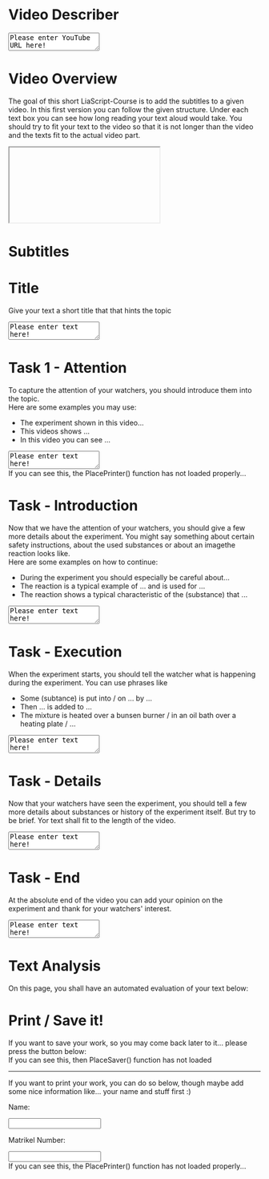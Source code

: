 <!--
author:   Anja Voigt

email:    anjvoi1@web.de

version:  0.0.1

language: en

narrator: US English Female






script: https://cdn.jsdelivr.net/gh/Anjuschenka/Subtitle-Adder@main/LiaScriptImageDescriber/imageDescriberFunctions.js
script: https://cdn.jsdelivr.net/gh/Anjuschenka/Subtitle-Adder@main/LiaScriptImageDescriber/ImageDescriber.js
script: https://cdn.jsdelivr.net/gh/Anjuschenka/Subtitle-Adder@main/LiaScriptImageDescriber/userTasks.js
script: https://cdn.jsdelivr.net/simplemde/latest/simplemde.min.js
script: https://cdn.jsdelivr.net/gh/gelbeforelle/thesaurus@0.1.2-alpha/code.js
script: https://www.youtube.com//s//player//c4225c42//www-widgetapi.vflset//www-widgetapi.js

link: https://cdn.jsdelivr.net/gh/Anjuschenka/Subtitle-Adder@main/LiaScriptImageDescriber/style.css
link: https://cdn.jsdelivr.net/gh/Anjuschenka/Subtitle-Adder@main/LiaScriptImageDescriber/print.css

script: https://cdn.jsdelivr.net/gh/kaptn-seebar/english-lia@latest/base.js
import: https://raw.githubusercontent.com/liaTemplates/TextAnalysis/main/README.md

test: @Textanalysis.FULL
persistent: True

comment:  This is a small tool, which will help the user to learn how to propperly describe an image, a piece of code, or an graph.
-->

# Video Describer

<textarea id="VideoID">Please enter YouTube URL here!</textArea>


# Video Overview

<script>
       

    	var source = document.getElementById("VideoID").value;
        source = source.substring(source.indexOf("watch?v=")+8);
        document.getElementById("VideoFrame").setAttribute("src", "https://www.youtube.com/embed/" + source);

        var request = new XMLHttpRequest();
        request.open("GET", "https://ytscriptgrabberserver.herokuapp.com/?" + "vidID=" + source + "&" + "vidLangCode=" + "en", false);
        //request.responseType = 'json';
        request.send( null );
    
        var text = request.responseText;
    console.log(text);
    console.log(text.split('{\"text\": '));
    var textArray = text.split('{\"text\": ');
    var subtitles = textArray.map(x => x.substring(1, x.indexOf('\"start\"')-3) + " ");
    var times = textArray.map(x => x.substring(x.indexOf('\"start\"')+9, x.indexOf(', "duration": ')));
    console.log(subtitles);
    console.log(times);

    var paragraph = document.getElementById("CC");
    for(let i=1; i<subtitles.length; i++){
        let span = document.createElement("span");
        span.setAttribute("time", times[i]);
        span.innerHTML = subtitles[i];
        
        paragraph.appendChild(span);
    }
</script>

The goal of this short LiaScript-Course is to add the subtitles to a given video. In this first version you can follow the given structure. Under each text box you can see how long reading your text aloud would take. You should try to fit your text to the video so that it is not longer than the video and the texts fit to the actual video part.





<iframe id="VideoFrame"></iframe>

<script>
     

        
    </script>

Subtitles
================

<p id="CC">

</p>


Title
================

Give your text a short title that that hints the topic

<textarea id="TitleTextArea" oninput="TBonChange(this)">Please enter text here!</textArea>

Task 1 - Attention  
================
        
To capture the attention of your watchers, you should introduce them into the topic. <br/>
Here are some examples you may use:

* The experiment shown in this video...
* This videos shows ...
* In this video you can see ...
            
<textarea id="AttentionTextArea" oninput="TBonChange(this)">Please enter text here!</textArea>

<div id="Attention">If you can see this, the PlacePrinter() function has not loaded properly...</div>

<script> PlaceSpeak("Attention") </script>

<script>

//alert(thesaurus["0"]);



</script>


Task - Introduction
==============

Now that we have the attention of your watchers, you should give a few more details about the experiment. You might say something about certain safety instructions, about the used substances or about an imagethe reaction looks like. <br/>
Here are some examples on how to continue:

* During the experiment you should especially be careful about...
* The reaction is a typical example of ... and is used for ...
* The reaction shows a typical characteristic of the (substance) that ...

<textarea id="IntroductionTextArea" oninput="TBonChange(this)">Please enter text here!</textArea>
<div id="Introduction"></div>

<script>
    PlaceSpeak("Introduction");
</script>

Task - Execution
==============

When the experiment starts, you should tell the watcher what is happening during the experiment. You can use phrases like

* Some (subtance) is put into / on ... by ...
* Then ... is added to ...
* The mixture is heated over a bunsen burner / in an oil bath over a heating plate / ...

<textarea id="ExecutionTextArea" oninput="TBonChange(this)" onchange="console.log(update(this.innerHTML))">Please enter text here!</textArea>

<div id="Execution"></div>

<script>
    PlaceSpeak("Execution");
    //let txt3 = document.getElementById("graphTextArea3").value;
    //function f3() {return Textanalysis("speakingtime", txt3);}
    //let btn3 = document.getElementById("Btn3");
    //btn3.onclick = f3();
</script>

Task - Details
==============

Now that your watchers have seen the experiment, you should tell a few more details about substances or history of the experiment itself. But try to be brief. Yor text shall fit to the length of the video.

<textarea id="DetailsTextArea" oninput="TBonChange(this)">Please enter text here!</textArea>

<div id="Details"></div>

<script>
    PlaceSpeak("Details");
    /*let txt4 = document.getElementById("graphTextArea4").value;
    function f4() {return Textanalysis("speakingtime", txt4);}
    let btn4 = document.getElementById("Btn4");
    btn4.onclick = f4();*/
</script>

Task - End
=================



At the absolute end of the video you can add your opinion on the experiment and thank for your watchers' interest.

<textarea id="EndTextArea" oninput="TBonChange(this)">Please enter text here!</textArea>

<div id="End"></div>

<script>
    PlaceSpeak("End");
    /*let txt5 = document.getElementById("graphTextArea5").value;
    function f5() {return Textanalysis("speakingtime", txt5);}
    let btn5 = document.getElementById("Btn5");
    btn5.onclick = f5();*/
</script>

# Text Analysis



On this page, you shall have an automated evaluation of your text below:
<div id="TestPlace"></div>

<script>
    let analysis = "";
    let main = document.getElementById("TestPlace");

    function appendText(name){
    let attention = document.getElementById(name);
    let paragraph = document.createElement("p");
    console.log("Appending: " + attention.value);
    paragraph.innerHTML = attention.value;

    analysis = analysis.concat(attention.value);
    analysis = analysis.concat(" \n ");
    //main.append(paragraph);
    }

    
    
    
    

    appendText("AttentionTextArea");
    appendText("IntroductionTextArea");
    appendText("ExecutionTextArea");
    appendText("DetailsTextArea");
    appendText("EndTextArea");

    console.log(analysis);
    let textArray = analysis.split(" ");
    analysis = analysis.toLowerCase();
    analysis = analysis.replace(".","");
    analysis = analysis.replace(",","");
    analysis = analysis.replace("?","");
    analysis = analysis.replace("!","");
    analysis = analysis.replace("-","");
    //analysis.replace("the", "");

    let array = analysis.split(" ");
    console.log(array);

    let paragraph = document.createElement("p");
    let reworkDiv = document.createElement("div");
    reworkDiv.setAttribute("class","rework")
    let head = document.createElement("h3");
    let info = document.createElement("h4");
    head.innerHTML="Frequently used words are highlighted";
    info.innerHTML = "Hover over a word to see synonyms. If a word can have different meanings, each is listed in a seperate line. Each meaning is marked as noun, adjective or verb in [square brackets].";
    let hline = document.createElement("hr");
    let titleText = document.getElementById("TitleTextArea").value;
    let title = document.createElement("h3");
    title.innerHTML = titleText;
    
    paragraph.appendChild(head);
    paragraph.appendChild(info);
    paragraph.appendChild(hline);
    reworkDiv.appendChild(paragraph);
        reworkDiv.appendChild(title);

    paragraph = document.createElement("p");
    
    for(let i = 0; i<array.length; i++){
        if(array[i] == "\n"){
            reworkDiv.appendChild(paragraph);
            paragraph = document.createElement("p");
        }
        else{
        let matches = 0;
        let result = 0;
        for(let j = 0; j<i; j++){
            if(array[j] == array[i]) matches++;
        }
        let nextSpan = document.createElement("span");
        nextSpan.innerHTML = textArray[i] + " ";
        for(let j=0; j<array.length; j++) if(array[j] == array[i]) result++;
            console.log(array[i] +" at index " + i + " found " + result + " times");
        if(result > array.length/20 && result > 1){
            console.log(array[i] + " is frequently used");
            nextSpan.setAttribute("class", "frequent");
            nextSpan.setAttribute("style","background:red");
            let currWord = array[i].toLowerCase();
            if(Object.hasOwn(thesaurus, currWord)) nextSpan.setAttribute("title", thesaurus[currWord]);
            else nextSpan.setAttribute("title", "No synonyms found!");
        }
        if(matches == 0) {
            console.log(array[i] +" was found " + result + " times");
        }

        paragraph.appendChild(nextSpan);
        }
    }
    console.log(reworkDiv);
    if(document.getElementById("TestPlace").querySelector(".rework")) document.getElementById("TestPlace").querySelector(".rework").remove();
    document.getElementById("TestPlace").appendChild(reworkDiv);

</script>
<script>  
        let array = Array.of("Attention", "Introduction", "Execution", "Details", "End");
        let fullText ="";
        for(let i=0; i<5; i++){
            
            let currID = array[i] + "TextArea";
            console.log(currID)
            
            if(!(document.getElementById(currID) == null)) fullText += document.getElementById(currID).value;
            
            console.log(currID)
        }
        
        console.log("Speaking time is calculated for:");
        console.log(fullText);
        let text = Textanalysis("speakingtime", fullText);
        console.log(text);
        document.getElementById("TestPlace").innerHTML=text;
</script>

# Print / Save it!
<html>
<head>
    <style> 
        .test {
            display: none;
        }
    </style>
</head>

<body>

<div class="example-screen">
If you want to save your work, so you may come back later to it... please press the button below:
</div>

<div id="Saver" class="example-screen">If you can see this, then PlaceSaver() function has not loaded</div>


    


<script>
function PlaceSaver() {
    let btn = document.createElement("button");
    btn.onclick = function() {
        DownloadFile();
    };
    btn.innerHTML = "Download here!";
    document.getElementById("Saver").innerHTML = "";
    document.getElementById("Saver").appendChild(btn);
}

function DownloadFile() {
    let dataheap = {
        "source" : ImgUrlLink,
        "text" : TBcontent
    };

    let json = JSON.stringify(dataheap);
    json = [json];
    let blob1 = new Blob(json, {type: "text/plain, charset=utf8"});
    let isIE = false;
    if(isIE) {
        window.navigator.msSaveBlob(blob1, "ImageDiscriber.json");
    } else {
        let url = window.url || window.webkitURL;
        link = url.createObjectURL(blob1);
        var a = document.createElement("a");
        a.download = "ImageDiscriber.json";
        a.href = link;
        document.body.appendChild(a);
        a.click();
        document.body.removeChild(a);
    }
}

PlaceSaver()

</script>

---

If you want to print your work, you can do so below, though maybe add some nice information like... your name and stuff first :)

Name:

<input id="NameBox" oninput="OnNameChange(this)" class="example-screen">

Matrikel Number:

<input id="MatBox" oninput="OnNameChange(this)" class="example-screen">



<div id="Printer" class="example-screen">If you can see this, the PlacePrinter() function has not loaded properly...</div>

<script>

    let TBcontent = {};
let NameContent = {};
let ImgUrlLink = "https://www.mebis.bayern.de/wp-content/uploads/sites/2/2015/05/Test_00.jpg";
let intervallRunning = 0;


function PlacePrinter() {
    let btn = document.createElement("button");
    btn.innerHTML = "Print";
    btn.onclick = function() {
        PrintDocument();
    }
    document.getElementById("Printer").innerHTML = "";
    document.getElementById("Printer").appendChild(btn);
    //todo
}

function PrintDocument() {
    let w = window.open();
    let div_to_print = document.createElement("div");
    let table = document.createElement("table");
    let tableRow1 = document.createElement("tr");
    //table row 1:
    //image
    let img = document.createElement("img");
    img.id = "pr_Img"
    img.src = ImgUrlLink;
    let colImage = document.createElement("td");
    colImage.appendChild(img);
    
    //author information
    let AuthorName = document.createElement("div");
    AuthorName.innerHTML = document.getElementById("NameBox").value;
    let MatrNb = document.createElement("div");
    MatrNb.innerHTML = document.getElementById("MatBox").value;

    let authorInfo = document.createElement("td");  
    authorInfo.appendChild(document.createTextNode("Name:"));
    authorInfo.appendChild(AuthorName);
    authorInfo.appendChild(document.createTextNode("Matrikl Nbr:"));
    authorInfo.appendChild(MatrNb);
    
    colImage.style = "width: 50%"
    authorInfo.style = "width: 50%"
    tableRow1.appendChild(colImage);
    tableRow1.appendChild(authorInfo);
    //table
    table.appendChild(tableRow1);

    let tableRow2 = document.createElement("tr");
    // table row 2:
    let tb_div = document.createElement("td"); 
    tb_div.colSpan = 2; 
    let printKeys = Object.keys(TBcontent);
    for(let printText of printKeys) {
        temp = document.createElement("div")
        let contentText = TBcontent[printText];
        contentText = contentText.split("\n");
        for(let txt of contentText) {
            temp.appendChild(document.createTextNode(txt));
            temp.appendChild(document.createElement("br"));
        }
        tb_div.appendChild(temp);
        tb_div.appendChild(document.createElement("br"));
    }
    tableRow2.appendChild(tb_div);
    table.appendChild(tableRow2);

    //Add text to the printing file:
    let textDiv = document.createElement("div");

    function createParagraph(name){
    let attention = document.getElementById(name);
    let paragraph = document.createElement("p");
    console.log("Appending: " + attention.value);
    paragraph.innerHTML = attention.value;

    //analysis = analysis.concat(attention.value);
    //analysis = analysis.concat(" \n ");
    //main.append(paragraph);
    return paragraph;
    }

    
    
    let printTitle = document.createElement("h3");
    printTitle.innerHTML = document.getElementById("TitleTextArea").value;


    textDiv.appendChild(printTitle);
    textDiv.appendChild(createParagraph("AttentionTextArea"));
    textDiv.appendChild(createParagraph("IntroductionTextArea"));
    textDiv.appendChild(createParagraph("ExecutionTextArea"));
    textDiv.appendChild(createParagraph("DetailsTextArea"));
    textDiv.appendChild(createParagraph("EndTextArea"));

    

    //Add all divs we want to have printed:
    
    div_to_print.appendChild(table);
    div_to_print.appendChild(textDiv);
    
    //console.log(div_to_print.innerHTML);
    let printContent = div_to_print.innerHTML;

    //w.document.body.appendChild(document.getElementsByClassName("print")[0]);

    w.document.body.appendChild(div_to_print);
    //w.document.write(document.getElementsByClassName("print")[0].innerH‌​TML);
    w.print();
    w.close();}

    PlacePrinter();
  </script>
    	




</body>
</html>